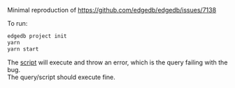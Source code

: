Minimal reproduction of https://github.com/edgedb/edgedb/issues/7138

To run:
```bash
edgedb project init
yarn
yarn start
```

The [script](./src/index.ts) will execute and throw an error, which is the query failing with the bug.  
The query/script should execute fine.
